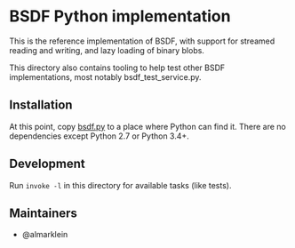 # BSDF Python implementation

This is the reference implementation of BSDF, with support for streamed
reading and writing, and lazy loading of binary blobs.

This directory also contains tooling to help test other BSDF
implementations, most notably bsdf_test_service.py.


## Installation

At this point, copy [bsdf.py](bsdf.py) to a place where Python can find it.
There are no dependencies except Python 2.7 or Python 3.4+.


## Development

Run `invoke -l` in this directory for available tasks (like tests).


## Maintainers

* @almarklein
